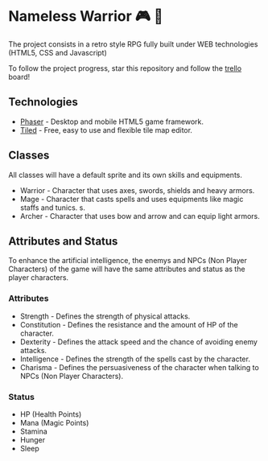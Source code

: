 # Nameless Warrior :video_game: :european_castle:

The project consists in a retro style RPG fully built under WEB technologies (HTML5, CSS and Javascript)

To follow the project progress, star this repository and follow the [trello](https://trello.com/b/PuE28a1W) board!

## Technologies

* [Phaser](http://phaser.io) - Desktop and mobile HTML5 game framework.
* [Tiled](http://www.mapeditor.org/) - Free, easy to use and flexible tile map editor.

## Classes

All classes will have a default sprite and its own skills and equipments.
	
* Warrior - Character that uses axes, swords, shields and heavy armors.
* Mage - Character that casts spells and uses equipments like magic staffs and tunics.
s.
* Archer - Character that uses bow and arrow and can equip light armors.

## Attributes and Status
	
To enhance the artificial intelligence, the enemys and NPCs (Non Player Characters) of the game will have the same attributes and status as the player characters.

### Attributes	

* Strength - Defines the strength of physical attacks.
* Constitution - Defines the resistance and the amount of HP of the character.
* Dexterity - Defines the attack speed and the chance of avoiding enemy attacks.
* Intelligence - Defines the strength of the spells cast by the character.
* Charisma - Defines the persuasiveness of the character when talking to NPCs (Non Player Characters).

### Status

* HP (Health Points)
* Mana (Magic Points)
* Stamina
* Hunger
* Sleep